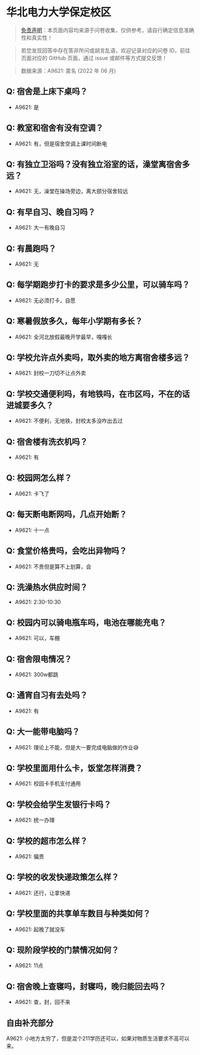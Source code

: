 # 华北电力大学保定校区

> [免责声明](https://colleges.chat/#_3)：本页面内容均来源于问卷收集，仅供参考，请自行确定信息准确性和真实性！

> 若您发现回答中存在答非所问或胡言乱语，欢迎记录对应的问卷 ID，前往页面对应的 GitHub 页面，通过 issue 或邮件等方式提交反馈！

> 数据来源：A9621: 匿名 (2022 年 06 月)

## Q: 宿舍是上床下桌吗？

- A9621: 是

## Q: 教室和宿舍有没有空调？

- A9621: 有，但是宿舍空调上课时间断电

## Q: 有独立卫浴吗？没有独立浴室的话，澡堂离宿舍多远？

- A9621: 无，澡堂在操场旁边，离大部分宿舍较远

## Q: 有早自习、晚自习吗？

- A9621: 大一有晚自习

## Q: 有晨跑吗？

- A9621: 无

## Q: 每学期跑步打卡的要求是多少公里，可以骑车吗？

- A9621: 无必须打卡，自愿

## Q: 寒暑假放多久，每年小学期有多长？

- A9621: 全河北放假最晚开学最早，嘎嘎长

## Q: 学校允许点外卖吗，取外卖的地方离宿舍楼多远？

- A9621: 封校一刀切不让点外卖

## Q: 学校交通便利吗，有地铁吗，在市区吗，不在的话进城要多久？

- A9621: 不便利，无地铁，封校太多没咋出去过

## Q: 宿舍楼有洗衣机吗？

- A9621: 有

## Q: 校园网怎么样？

- A9621: 卡飞了

## Q: 每天断电断网吗，几点开始断？

- A9621: 十一点

## Q: 食堂价格贵吗，会吃出异物吗？

- A9621: 不贵但是算不上划算，会

## Q: 洗澡热水供应时间？

- A9621: 2:30-10:30

## Q: 校园内可以骑电瓶车吗，电池在哪能充电？

- A9621: 可以，车棚

## Q: 宿舍限电情况？

- A9621: 300w都跳

## Q: 通宵自习有去处吗？

- A9621: 有

## Q: 大一能带电脑吗？

- A9621: 理论上不能，但是大一要完成电脑做的作业😅

## Q: 学校里面用什么卡，饭堂怎样消费？

- A9621: 校园卡手机支付通用

## Q: 学校会给学生发银行卡吗？

- A9621: 统一办理

## Q: 学校的超市怎么样？

- A9621: 偏贵

## Q: 学校的收发快递政策怎么样？

- A9621: 还行，让拿快递

## Q: 学校里面的共享单车数目与种类如何？

- A9621: 起晚了就没车

## Q: 现阶段学校的门禁情况如何？

- A9621: 11点

## Q: 宿舍晚上查寝吗，封寝吗，晚归能回去吗？

- A9621: 查，封，回不来

## 自由补充部分

A9621: 小地方太穷了，但是混个211学历还可以，如果对物质生活要求不高可以来。